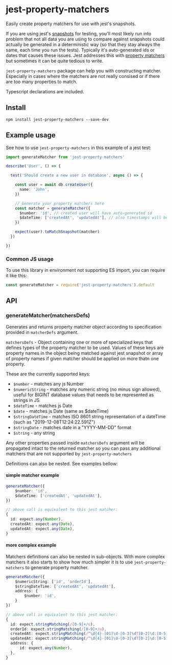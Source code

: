 # jest-property-matchers

Easily create property matchers for use with jest's snapshots.

If you are using jest's [snapshots](https://jestjs.io/docs/en/snapshot-testing) for testing, you'll most likely run into problem that
not all data you are using to compare against snapshots could actually be generated in a deterministic way (so
that they stay always the same, each time you run the tests). Typically it's auto-generated ids or dates that causes these issues. Jest addresses
this with [property matchers](https://jestjs.io/docs/en/snapshot-testing#property-matchers)
but sometimes it can be quite tedious to write.

`jest-property-matchers` package can help you with constructing matcher. Especially in cases
where the matchers are not really consised or if there are too many properties to match.

Typescript declarations are included.

## Install

```
npm install jest-property-matchers --save-dev
``` 

## Example usage

See how to use `jest-property-matchers` in this example of a jest test:

```typescript
import generateMatcher from 'jest-property-matchers'

describe('User', () => {

  test('Should create a new user in database', async () => {

    const user = await db.createUser({
      name: 'John',
    })

    // Generate your property matchers here
    const matcher = generateMatcher({
      $number: 'id', // created user will have auto-generated id
      $dateTime: ['createdAt', 'updatedAt'], // also timestamps will be always different
    })

    expect(user).toMatchSnapshot(matcher)
  })

})
```

### Common JS usage
To use this library in environment not supporting ES import, you can require it like this:
```javascript
const generateMatcher = require('jest-property-matchers').default
```

## API

### generateMatcher(matchersDefs)
Generates and returns property matcher object according to specification provided in `matcherDefs` argument.

`matchersDefs` - Object containing one or more of specialized keys that defines types of the
property matcher to be used. Values of these keys are property names in the object being
matched against jest snapshot or array of property names if given matcher should be applied
on more thatn one property.

These are the currently supported keys:

- `$number` - matches any js Number
- `$numericString` - matches any numeric string (no minus sign allowed), useful for BIGINT database values that needs to be represented as strings in JS
- `$dateTime` - matches js Date 
- `$date` - matches js Date (same as $dateTime)
- `$stringDateTime` - matches ISO 8601 string representation of a dateTime (such as "2019-12-08T12:24:22.591Z") 
- `$stringDate` - matches date in a "YYYY-MM-DD" format
- `$string` - any string

Any other properties passed inside `matchersDefs` argument will be propagated intact to
the returned matcher so you can pass any additional matchers that are not supported by
`jest-property-matchers`

Definitions can also be nested. See examples bellow:


#### simple matcher example
```typescript
generateMatcher({
    $number: 'id',
    $dateTime: ['createdAt', 'updatedAt'],
})

// above call is equivalent to this jest matcher:
{
  id: expect.any(Number),
  createdAt: expect.any(Date),
  updatedAt: expect.any(Date),
}
``` 

#### more complex example
Matchers definitions can also be nested in sub-objects. With more complex matchers it also starts to show
how much simpler it is to use `jest-property-matchers` to generate property matcher. 
```typescript
generateMatcher({
    $numericString: ['id', 'orderId'],
    $stringDateTime: ['createdAt', 'updatedAt'],
    address: {
        $number: 'id',
    }    
})

// above call is equivalent to this jest matcher:
{
  id: expect.stringMatching(/[0-9]+/u),
  orderId: expect.stringMatching(/[0-9]+/u),
  createdAt: expect.stringMatching(/^\d{4}-[01]\d-[0-3]\dT[0-2]\d:[0-5]\d:[0-5]\d\.\d+([+-][0-2]\d:[0-5]\d|Z)$/u),
  updatedAt: expect.stringMatching(/^\d{4}-[01]\d-[0-3]\dT[0-2]\d:[0-5]\d:[0-5]\d\.\d+([+-][0-2]\d:[0-5]\d|Z)$/u),
  address: {
      id: expect.any(Number),
  },
}
``` 

